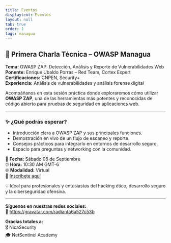 ```yaml
---
title: Eventos
displaytext: Eventos
layout: null
tab: true
order: 1
tags: managua
---
```


## 🚨 Primera Charla Técnica – OWASP Managua

**Tema:** OWASP ZAP: Detección, Análisis y Reporte de Vulnerabilidades Web  
**Ponente:** Enrique Ubaldo Porras – Red Team, Cortex Expert  
**Certificaciones:** CNPEN, Security+  
**Experiencia:** Análisis de vulnerabilidades y análisis forense digital

Acompáñanos en esta sesión práctica donde exploraremos cómo utilizar **OWASP ZAP**, una de las herramientas más potentes y reconocidas de código abierto para pruebas de seguridad en aplicaciones web.

---

### ✨ ¿Qué podrás esperar?

- Introducción clara a OWASP ZAP y sus principales funciones.  
- Demostración en vivo de un flujo de escaneo y reporte.  
- Consejos prácticos para integrarlo en entornos de desarrollo seguro.  
- Espacio para preguntas y networking con la comunidad.

📅 **Fecha:** Sábado 06 de Septiembre  
⏰ **Hora:** 10:30 AM GMT-6  
🌐 **Modalidad:** Virtual  
🔗 [Inscríbete aquí](https://www.meetup.com/owasp-managua-chapter/events/310420473/?utm_medium=referral&utm_campaign=share-btn_savedevents_share_modal&utm_source=link&utm_version=v2)

💡 Ideal para profesionales y entusiastas del hacking ético, desarrollo seguro y la ciberseguridad ofensiva.

---

**Síguenos en nuestras redes sociales:**  
🔗 https://gravatar.com/radianta6a527c53b

**Gracias totales a:**  
🎖️ NicaSecurity  
🎓 NetSentinel Academy